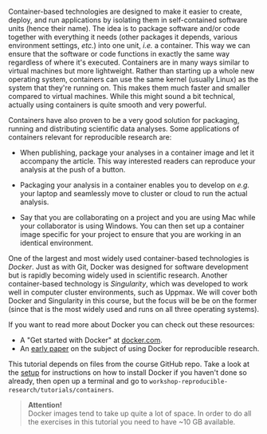 Container-based technologies are designed to make it easier to create, deploy,
and run applications by isolating them in self-contained software units (hence
their name). The idea is to package software and/or code together with
everything it needs (other packages it depends, various environment settings,
*etc.*) into one unit, *i.e.* a container. This way we can ensure that the
software or code functions in exactly the same way regardless of where it's
executed. Containers are in many ways similar to virtual machines but more
lightweight. Rather than starting up a whole new operating system, containers
can use the same kernel (usually Linux) as the system that they're running on.
This makes them much faster and smaller compared to virtual machines. While
this might sound a bit technical, actually using containers is quite smooth and
very powerful.

Containers have also proven to be a very good solution for packaging, running
and distributing scientific data analyses. Some applications of containers
relevant for reproducible research are: 

* When publishing, package your analyses in a container image and let it
  accompany the article. This way interested readers can reproduce your analysis
  at the push of a button.

* Packaging your analysis in a container enables you to develop on *e.g.* your
  laptop and seamlessly move to cluster or cloud to run the actual analysis.

* Say that you are collaborating on a project and you are using Mac while your
  collaborator is using Windows. You can then set up a container image specific
  for your project to ensure that you are working in an identical environment.

One of the largest and most widely used container-based technologies is
*Docker*. Just as with Git, Docker was designed for software development but is
rapidly becoming widely used in scientific research. Another container-based
technology is *Singularity*, which was developed to work well in computer
cluster environments, such as Uppmax. We will cover both Docker and Singularity
in this course, but the focus will be be on the former (since that is the most
widely used and runs on all three operating systems). 

If you want to read more about Docker you can check out these resources:

* A "Get started with Docker" at [docker.com](https://docs.docker.com/get-started/).
* An [early paper](https://arxiv.org/abs/1410.0846) on the subject of using
  Docker for reproducible research.

This tutorial depends on files from the course GitHub repo. Take a look at the
[setup](pre-course-setup) for instructions on how to install Docker if you 
haven't done so already, then open up a terminal and go to 
`workshop-reproducible-research/tutorials/containers`.

> **Attention!** <br>
> Docker images tend to take up quite a lot of space. In order to do all
> the exercises in this tutorial you need to have ~10 GB available.
